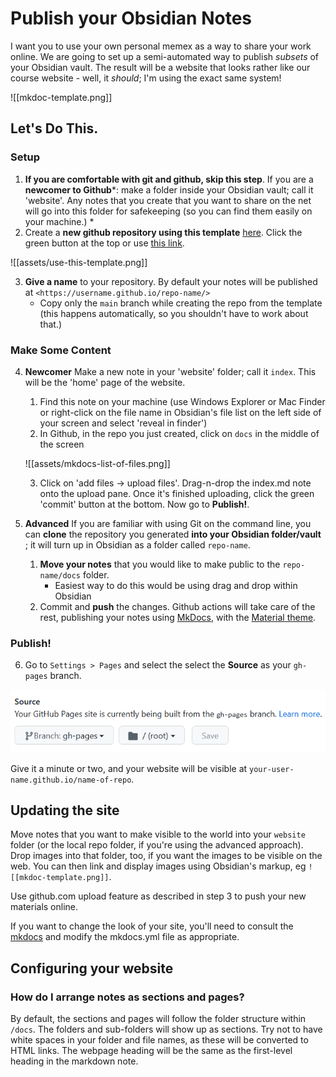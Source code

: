 # Publish your Obsidian Notes

I want you to use your own personal memex as a way to share your work online. We are going to set up a semi-automated way to publish _subsets_ of your Obsidian vault. The result will be a website that looks rather like our course website - well, it *should*; I'm using the exact same system!

![[mkdoc-template.png]]

## Let's Do This.


### Setup
1. **If you are comfortable with git and github, skip this step**. If you are a **newcomer to Github***: make a folder inside your Obsidian vault; call it 'website'. Any notes that you create that you want to share on the net will go into this folder for safekeeping (so you can find them easily on your machine.) *
2. Create a **new github repository using this template** [here](https://github.com/jobindjohn/obsidian-publish-mkdocs). Click the green button at the top or use [this link](https://github.com/jobindjohn/obsidian-publish-mkdocs/generate). 

![[assets/use-this-template.png]]

3.  **Give a name** to your repository. By default your notes will be published at `<https://username.github.io/repo-name/>`
     - Copy only the `main` branch while creating the repo from the template (this happens automatically, so you shouldn't have to work about that.)

### Make Some Content
4. **Newcomer**  Make a new note in your 'website' folder; call it `index`. This will be the 'home' page of the website. 
	1. Find this note on your machine (use Windows Explorer or Mac Finder or right-click on the file name in Obsidian's file list on the left side of your screen and select 'reveal in finder')
	2. In Github, in the repo you just created, click on `docs` in the middle of the screen
	
	![[assets/mkdocs-list-of-files.png]]
	
	3. Click on 'add files -> upload files'. Drag-n-drop the index.md note onto the upload pane. Once it's finished uploading, click the green 'commit' button at the bottom. Now go to **Publish!**.
5. **Advanced** If you are familiar with using Git on the command line, you can **clone** the repository you generated **into your Obsidian folder/vault** ; it will turn up in Obsidian as a folder called `repo-name`. 
	1. **Move your notes** that you would like to make public to the `repo-name/docs` folder.
	    - Easiest way to do this would be using drag and drop within Obsidian
	2. Commit and **push** the changes. Github actions will take care of the rest, publishing your notes using [MkDocs](https://www.mkdocs.org/), with the [Material theme](https://squidfunk.github.io/mkdocs-material/). 

### Publish!
6. Go to `Settings > Pages` and select the select the **Source** as your `gh-pages` branch.

![](assets/github-branch.png)

Give it a minute or two, and your website will be visible at `your-user-name.github.io/name-of-repo`.

## Updating the site

Move notes that you want to make visible to the world into your `website` folder (or the local repo folder, if you're using the advanced approach). Drop images into that folder, too, if you want the images to be visible on the web.  You can then link and display images using Obsidian's markup, eg `![[mkdoc-template.png]]`. 

Use github.com upload feature as described in step 3 to push your new materials online. 

If you want to change the look of your site, you'll need to consult the [mkdocs](https://www.mkdocs.org/) and modify the mkdocs.yml file as appropriate.

## Configuring your website

### How do I arrange notes as sections and pages?

By default, the sections and pages will follow the folder structure within `/docs`. The folders and sub-folders will show up as sections. Try not to have white spaces in your folder and file names, as these will be converted to HTML links. The webpage heading will be the same as the first-level heading in the markdown note.




